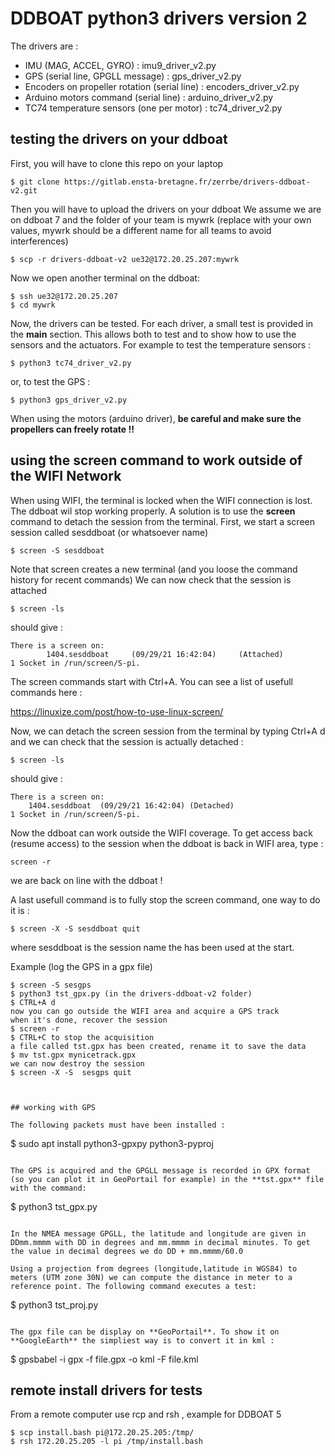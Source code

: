 # DDBOAT python3 drivers version 2

The drivers are :
* IMU (MAG, ACCEL, GYRO) : imu9_driver_v2.py
* GPS (serial line, GPGLL message) : gps_driver_v2.py
* Encoders on propeller rotation (serial line) : encoders_driver_v2.py
* Arduino motors command (serial line) : arduino_driver_v2.py
* TC74 temperature sensors (one per motor) : tc74_driver_v2.py

## testing the drivers on your ddboat

First, you will have to clone this repo on your laptop
```
$ git clone https://gitlab.ensta-bretagne.fr/zerrbe/drivers-ddboat-v2.git
```

Then you will have to upload the drivers on your ddboat
We assume we are on ddboat 7 and  the folder of your team is mywrk (replace with your own values, mywrk should be a different name for all teams to avoid interferences)
```
$ scp -r drivers-ddboat-v2 ue32@172.20.25.207:mywrk
```

Now we open another terminal on the ddboat:
```
$ ssh ue32@172.20.25.207
$ cd mywrk
```
Now, the drivers can be tested. For each driver, a small test is provided in the **main** section. This allows both to test and to show how to use the sensors and the actuators. For example to test the temperature sensors :
```
$ python3 tc74_driver_v2.py
```
or, to test the GPS :
```
$ python3 gps_driver_v2.py
```
When using the motors (arduino driver), **be careful and make sure the propellers can freely rotate !!**

## using the screen command to work outside of the WIFI Network

When using WIFI, the terminal is locked when the WIFI connection is lost.
The ddboat wil stop working properly.
A solution is to use the **screen** command to detach the session from the terminal.
First, we start a screen session called sesddboat (or whatsoever name)

```
$ screen -S sesddboat
```
Note that screen creates a new terminal (and you loose the command history for recent commands)
We can now check that the session is attached
```
$ screen -ls
```
should give :
```
There is a screen on:
        1404.sesddboat     (09/29/21 16:42:04)     (Attached)
1 Socket in /run/screen/S-pi.

```
The screen commands start with Ctrl+A. You can see a list of usefull commands here :

https://linuxize.com/post/how-to-use-linux-screen/

Now, we can detach the screen session from the terminal by typing Ctrl+A d
and we can check that the session is actually detached :
```
$ screen -ls
```
should give :
```
There is a screen on:
	1404.sesddboat	(09/29/21 16:42:04)	(Detached)
1 Socket in /run/screen/S-pi.
```

Now the ddboat can work outside the WIFI coverage. To get access back (resume access) to the session when the ddboat is back in WIFI area, type :
```
screen -r
```
we are back on line with the ddboat !

A last usefull command is to fully stop the screen command, one way to do it is :

```
$ screen -X -S sesddboat quit
```

where sesddboat is the session name the has been used at the start.

Example (log the GPS in a gpx file)
```
$ screen -S sesgps
$ python3 tst_gpx.py (in the drivers-ddboat-v2 folder)
$ CTRL+A d  
now you can go outside the WIFI area and acquire a GPS track
when it's done, recover the session
$ screen -r
$ CTRL+C to stop the acquisition
a file called tst.gpx has been created, rename it to save the data
$ mv tst.gpx mynicetrack.gpx
we can now destroy the session
$ screen -X -S  sesgps quit



## working with GPS

The following packets must have been installed :
```
$ sudo apt install python3-gpxpy python3-pyproj
```

The GPS is acquired and the GPGLL message is recorded in GPX format (so you can plot it in GeoPortail for example) in the **tst.gpx** file with the command:
```
$ python3 tst_gpx.py
```

In the NMEA message GPGLL, the latitude and longitude are given in DDmm.mmmm with DD in degrees and mm.mmmm in decimal minutes. To get the value in decimal degrees we do DD + mm.mmmm/60.0

Using a projection from degrees (longitude,latitude in WGS84) to meters (UTM zone 30N) we can compute the distance in meter to a reference point. The following command executes a test:
```
$ python3 tst_proj.py
```

The gpx file can be display on **GeoPortail**. To show it on **GoogleEarth** the simpliest way is to convert it in kml :
```
$ gpsbabel -i gpx -f file.gpx -o kml -F file.kml


## remote install drivers for tests

From a remote computer use rcp and rsh , example for DDBOAT 5
```
$ scp install.bash pi@172.20.25.205:/tmp/
$ rsh 172.20.25.205 -l pi /tmp/install.bash
```




